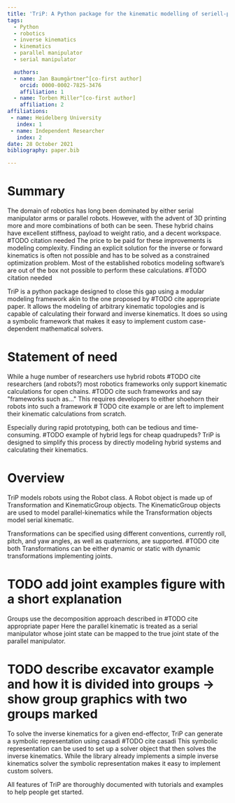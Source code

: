 ```yaml
---
title: 'TriP: A Python package for the kinematic modelling of seriell-parallel hybrid robots'
tags:
  - Python
  - robotics
  - inverse kinematics
  - kinematics
  - parallel manipulator
  - serial manipulator

  authors:
  - name: Jan Baumgärtner^[co-first author]
    orcid: 0000-0002-7825-3476
    affiliation: 1
  - name: Torben Miller^[co-first author]
    affiliation: 2
affiliations:
 - name: Heidelberg University
   index: 1
 - name: Independent Researcher
   index: 2
date: 28 October 2021
bibliography: paper.bib

---
```


# Summary

The domain of robotics has long been dominated by either serial manipulator arms or parallel robots.
However, with the advent of 3D printing more and more combinations of both can be seen.
These hybrid chains have excellent stiffness, payload to weight ratio, and a decent workspace. #TODO citation needed
The price to be paid for these improvements is modeling complexity.
Finding an explicit solution for the inverse or forward kinematics is often not possible and has to be solved as a constrained optimization problem.
Most of the established robotics modeling software’s are out of the box not possible to perform these calculations. #TODO citation needed

TriP is a python package designed to close this gap using a modular modeling framework akin to the one proposed by #TODO cite appropriate paper.
It allows the modeling of arbitrary kinematic topologies and is capable of calculating their forward and inverse kinematics.
It does so using a symbolic framework that makes it easy to implement custom case-dependent mathematical solvers.

# Statement of need

While a huge number of researchers use hybrid robots #TODO cite researchers (and robots?)
most robotics frameworks only support kinematic calculations for open chains. #TODO cite such frameworks and say "frameworks such as..."
This requires developers to either shoehorn their robots into such a framework # TODO cite example
or are left to implement their kinematic calculations from scratch.

Especially during rapid prototyping, both can be tedious and time-consuming.  #TODO example of hybrid legs for cheap quadrupeds?
TriP is designed to simplify this process by directly modeling hybrid systems and calculating their kinematics.

# Overview

TriP models robots using the Robot class.
A Robot object is made up of Transformation and KinematicGroup objects. The KinematicGroup objects are used to model parallel-kinematics while the Transformation objects model serial kinematic.

Transformations can be specified using different conventions, currently roll, pitch, and yaw angles, as well as quaternions, are supported. #TODO cite both
Transformations can be either dynamic or static with dynamic transformations implementing joints.

# TODO add joint examples figure with a short explanation

Groups use the decomposition approach described in #TODO cite appropriate paper
Here the parallel kinematic is treated as a serial manipulator whose joint state can be mapped to the true joint state of the parallel manipulator.

 # TODO describe excavator example and how it is divided into groups -> show group graphics with two groups marked

To solve the inverse kinematics for a given end-effector, TriP can generate a symbolic representation using casadi #TODO cite casadi
This symbolic representation can be used to set up a solver object that then solves the inverse kinematics.
While the library already implements a simple inverse kinematics solver the symbolic representation makes it easy to implement custom solvers.

All features of TriP are thoroughly documented with tutorials and examples to help people get started.

